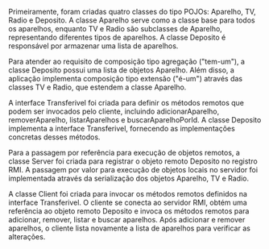 Primeiramente, foram criadas quatro classes do tipo POJOs: Aparelho, TV, Radio e Deposito. A classe Aparelho serve como a classe base para todos os aparelhos, enquanto TV e Radio são subclasses de Aparelho, representando diferentes tipos de aparelhos. A classe Deposito é responsável por armazenar uma lista de aparelhos.

Para atender ao requisito de composição tipo agregação ("tem-um"), a classe Deposito possui uma lista de objetos Aparelho. Além disso, a aplicação implementa composição tipo extensão ("é-um") através das classes TV e Radio, que estendem a classe Aparelho.

A interface Transferivel foi criada para definir os métodos remotos que podem ser invocados pelo cliente, incluindo adicionarAparelho, removerAparelho, listarAparelhos e buscarAparelhoPorId. A classe Deposito implementa a interface Transferivel, fornecendo as implementações concretas desses métodos.

Para a passagem por referência para execução de objetos remotos, a classe Server foi criada para registrar o objeto remoto Deposito no registro RMI. A passagem por valor para execução de objetos locais no servidor foi implementada através da serialização dos objetos Aparelho, TV e Radio.

A classe Client foi criada para invocar os métodos remotos definidos na interface Transferivel. O cliente se conecta ao servidor RMI, obtém uma referência ao objeto remoto Deposito e invoca os métodos remotos para adicionar, remover, listar e buscar aparelhos. Após adicionar e remover aparelhos, o cliente lista novamente a lista de aparelhos para verificar as alterações.